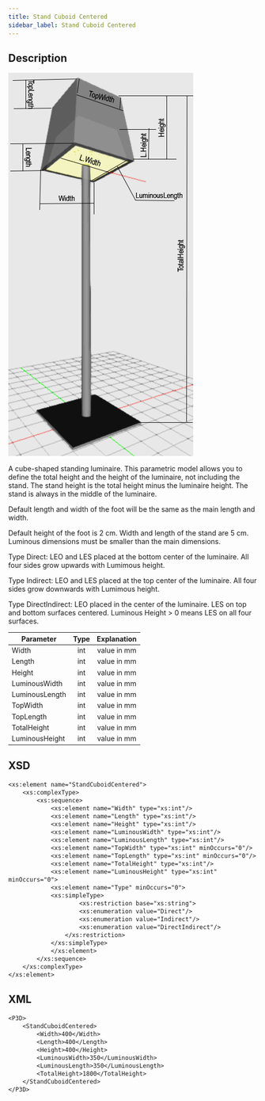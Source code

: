 ```yaml
---
title: Stand Cuboid Centered
sidebar_label: Stand Cuboid Centered
---
```


## Description

![Stand Cuboid Centered](./doc_images/StandCuboidCentered.PNG) 

A cube-shaped standing luminaire. This parametric model allows you to define the total height and the height of the luminaire, not including the stand. The stand height is the total height minus the luminaire height. The stand is always in the middle of the luminaire.

Default length and width of the foot will be the same as the main length and width.

Default height of the foot is 2 cm. 
Width and length of the stand are 5 cm.
Luminous dimensions must be smaller than the main dimensions.

Type Direct: LEO and LES placed at the bottom center of the luminaire. All four sides grow upwards with Lumimous height.

Type Indirect: LEO and LES placed at the top center of the luminaire. All four sides grow downwards with Lumimous height.

Type DirectIndirect: LEO placed in the center of the luminaire. LES on top and bottom surfaces centered. Luminous Height > 0 means LES on all four surfaces.

| Parameter| Type | Explanation |
|----------|:--:|:-:|
| Width | int |  value in mm  |
| Length | int |value in mm|
| Height | int | value in mm |
| LuminousWidth | int |  value in mm |
| LuminousLength | int | value in mm |
| TopWidth | int | value in mm |
| TopLength | int | value in mm |
| TotalHeight | int | value in mm |
| LuminousHeight | int | value in mm |

## XSD
	<xs:element name="StandCuboidCentered">
		<xs:complexType>
			<xs:sequence>
				<xs:element name="Width" type="xs:int"/>
				<xs:element name="Length" type="xs:int"/>
				<xs:element name="Height" type="xs:int"/>
				<xs:element name="LuminousWidth" type="xs:int"/>
				<xs:element name="LuminousLength" type="xs:int"/>
				<xs:element name="TopWidth" type="xs:int" minOccurs="0"/>
				<xs:element name="TopLength" type="xs:int" minOccurs="0"/>
				<xs:element name="TotalHeight" type="xs:int"/>
				<xs:element name="LuminousHeight" type="xs:int" minOccurs="0">
				<xs:element name="Type" minOccurs="0">
				<xs:simpleType>
						<xs:restriction base="xs:string">
						<xs:enumeration value="Direct"/>
						<xs:enumeration value="Indirect"/>
						<xs:enumeration value="DirectIndirect"/>
					</xs:restriction>
				</xs:simpleType>
				</xs:element>
			</xs:sequence>
		</xs:complexType>
	</xs:element>

## XML
	<P3D>
		<StandCuboidCentered>
			<Width>400</Width>
			<Length>400</Length>
			<Height>400</Height>
			<LuminousWidth>350</LuminousWidth>
			<LuminousLength>350</LuminousLength>
			<TotalHeight>1800</TotalHeight>
		</StandCuboidCentered>
	</P3D> 